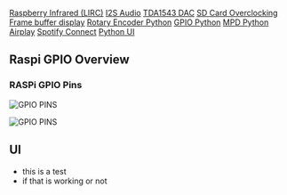 

[Raspberry Infrared (LIRC)](#Infrared)
[I2S Audio](#I2S)
[TDA1543 DAC](#TDA1543)
[SD Card Overclocking](#SDCARD)
[Frame buffer display](#Framebuffer)
[Rotary Encoder Python](#Encoder)
[GPIO Python](#GPIO)
[MPD Python](#MPD)
[Airplay](#Airplay)
[Spotify Connect](#Spotify)
[Python UI](#UI)

## Raspi GPIO Overview

### RASPi GPIO Pins
![GPIO PINS](https://github.com/thk4711/raspiradio/blob/master/Images/GPIOPINS-RPI.jpg)

![GPIO PINS](https://github.com/thk4711/raspiradio/blob/master/Images/GPIO-BCM-WIRING.png)


## UI

- this is a test
- if that is working or not